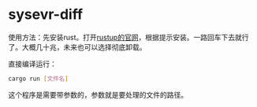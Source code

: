 # sysevr-diff

使用方法：先安装rust。打开[rustup的官网](https://rustup.rs)，根据提示安装。一路回车下去就行了。大概几十兆，未来也可以选择彻底卸载。

直接编译运行：

```bash
cargo run [文件名]
```

这个程序是需要带参数的，参数就是要处理的文件的路径。
